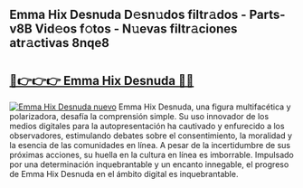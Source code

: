 ## Emma Hix Desnuda D𝚎sn𝚞dos filtr𝚊dos - Parts-v8B Vid𝚎os f𝚘tos - N𝚞evas filtr𝚊ciones atr𝚊ctivas 8nqe8

# <h2><a href="http://mbbbqj.tromn.icu/?c=Emma+Hix+Desnuda">🔗👉👉👉 Emma Hix Desnuda 🔗🔗</a></h2>

[![Emma Hix Desnuda nuevo](https://i.imgur.com/pEAQMta.gif)](http://mbbbqj.tromn.icu/?c=Emma+Hix+Desnuda)
Emma Hix Desnuda, una figura multifacética y polarizadora, desafía la comprensión simple. Su uso innovador de los medios digitales para la autopresentación ha cautivado y enfurecido a los observadores, estimulando debates sobre el consentimiento, la moralidad y la esencia de las comunidades en línea. A pesar de la incertidumbre de sus próximas acciones, su huella en la cultura en línea es imborrable. Impulsado por una determinación inquebrantable y un encanto innegable, el progreso de Emma Hix Desnuda en el ámbito digital es inquebrantable.
